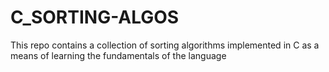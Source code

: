 # C_SORTING-ALGOS
This repo contains a collection of sorting algorithms implemented in C as a means of learning the fundamentals of the language 
